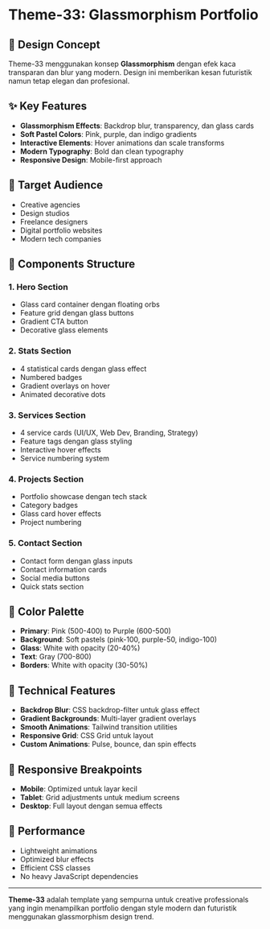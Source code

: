 # Theme-33: Glassmorphism Portfolio

## 🎨 **Design Concept**
Theme-33 menggunakan konsep **Glassmorphism** dengan efek kaca transparan dan blur yang modern. Design ini memberikan kesan futuristik namun tetap elegan dan profesional.

## ✨ **Key Features**
- **Glassmorphism Effects**: Backdrop blur, transparency, dan glass cards
- **Soft Pastel Colors**: Pink, purple, dan indigo gradients
- **Interactive Elements**: Hover animations dan scale transforms
- **Modern Typography**: Bold dan clean typography
- **Responsive Design**: Mobile-first approach

## 🎯 **Target Audience**
- Creative agencies
- Design studios
- Freelance designers
- Digital portfolio websites
- Modern tech companies

## 🧩 **Components Structure**

### 1. **Hero Section**
- Glass card container dengan floating orbs
- Feature grid dengan glass buttons
- Gradient CTA button
- Decorative glass elements

### 2. **Stats Section**
- 4 statistical cards dengan glass effect
- Numbered badges
- Gradient overlays on hover
- Animated decorative dots

### 3. **Services Section**
- 4 service cards (UI/UX, Web Dev, Branding, Strategy)
- Feature tags dengan glass styling
- Interactive hover effects
- Service numbering system

### 4. **Projects Section**
- Portfolio showcase dengan tech stack
- Category badges
- Glass card hover effects
- Project numbering

### 5. **Contact Section**
- Contact form dengan glass inputs
- Contact information cards
- Social media buttons
- Quick stats section

## 🎨 **Color Palette**
- **Primary**: Pink (500-400) to Purple (600-500)
- **Background**: Soft pastels (pink-100, purple-50, indigo-100)
- **Glass**: White with opacity (20-40%)
- **Text**: Gray (700-800)
- **Borders**: White with opacity (30-50%)

## 🔧 **Technical Features**
- **Backdrop Blur**: CSS backdrop-filter untuk glass effect
- **Gradient Backgrounds**: Multi-layer gradient overlays
- **Smooth Animations**: Tailwind transition utilities
- **Responsive Grid**: CSS Grid untuk layout
- **Custom Animations**: Pulse, bounce, dan spin effects

## 📱 **Responsive Breakpoints**
- **Mobile**: Optimized untuk layar kecil
- **Tablet**: Grid adjustments untuk medium screens
- **Desktop**: Full layout dengan semua effects

## 🚀 **Performance**
- Lightweight animations
- Optimized blur effects
- Efficient CSS classes
- No heavy JavaScript dependencies

---

**Theme-33** adalah template yang sempurna untuk creative professionals yang ingin menampilkan portfolio dengan style modern dan futuristik menggunakan glassmorphism design trend. 
